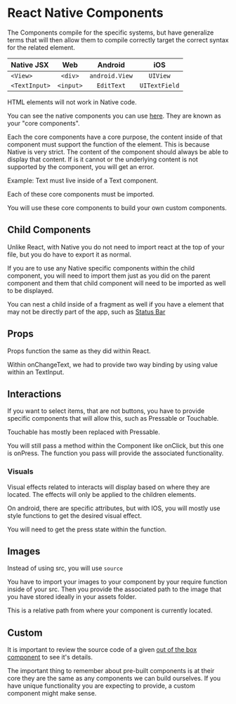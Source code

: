 # React Native Components

The Components compile for the specific systems, but have generalize terms that will then allow them to compile correctly target the correct syntax for the related element. 

| Native JSX   | Web         | Android        | iOS          |
| :---         |    :----:   |    :----:      |    :----:    |
| `<View>`     | `<div>`     | `android.View` |  `UIView`    |
| `<TextInput>`| `<input>`   |  `EditText`    | `UITextField`|

HTML elements will not work in Native code.

You can see the native components you can use [here](https://reactnative.dev/docs/components-and-apis). They are known as your "core components".

Each the core components have a core purpose, the content inside of that component must support the function of the element. This is because Native is very strict. The content of the component should always be able to display that content. If is it cannot or the underlying content is not supported by the component, you will get an error.

Example: Text must live inside of a Text component.

Each of these core components must be imported.

You will use these core components to build your own custom components.

## Child Components

Unlike React, with Native you do not need to import react at the top of your file, but you do have to export it as normal.

If you are to use any Native specific components within the child component, you will need to import them just as you did on the parent component and them that child component will need to be imported as well to be displayed.

You can nest a child inside of a fragment as well if you have a element that may not be directly part of the app, such as [Status Bar](#expo-specific)

## Props

Props function the same as they did within React.

Within onChangeText, we had to provide two way binding by using value within an TextInput.

## Interactions

If you want to select items, that are not buttons, you have to provide specific components that will allow this, such as Pressable or Touchable.

Touchable has mostly been replaced with Pressable.

You will still pass a method within the Component like onClick, but this one is onPress. The function you pass will provide the associated functionality.

### Visuals

Visual effects related to interacts will display based on where they are located. The effects will only be applied to the children elements.

On android, there are specific attributes, but with IOS, you will mostly use style functions to get the desired visual effect.

You will need to get the press state within the function.

## Images

Instead of using src, you will use `source`

You have to import your images to your component by your require function inside of your src. Then you provide the associated path to the image that you have stored ideally in your assets folder.

This is a relative path from where your component is currently located.


## Custom

It is important to review the source code of a given [out of the box component](https://github.com/facebook/react-native/tree/main/packages/react-native/Libraries/Components) to see it's details. 

The important thing to remember about pre-built components is at their core they are the same as any components we can build ourselves. If you have unique functionality you are expecting to provide, a custom component might make sense.
